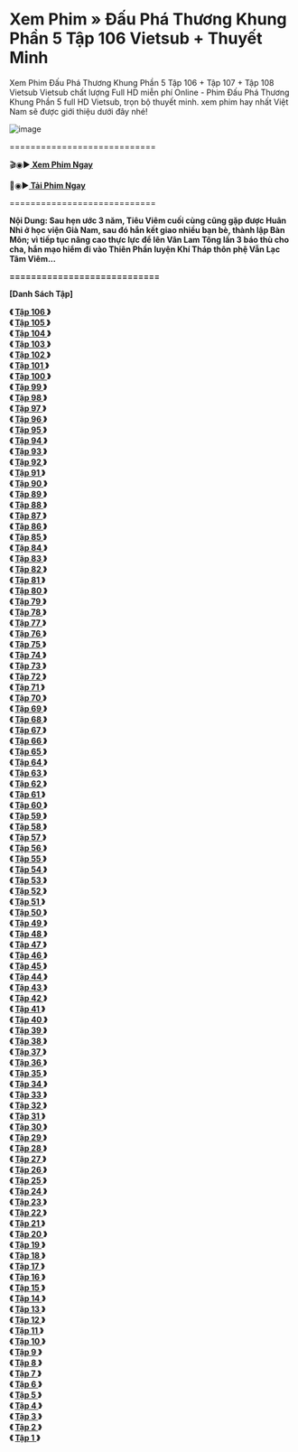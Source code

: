 # Xem Phim » Đấu Phá Thương Khung Phần 5 Tập 106 Vietsub + Thuyết Minh
Xem Phim Đấu Phá Thương Khung Phần 5 Tập 106 + Tập 107 + Tập 108 Vietsub Vietsub chất lượng Full HD miễn phí Online - Phim Đấu Phá Thương Khung Phần 5 full HD Vietsub, trọn bộ thuyết minh. xem phim hay nhất Việt Nam sẽ được giới thiệu dưới đây nhé!

![image](https://github.com/user-attachments/assets/93b536ba-bf8f-453c-96a5-196ff9f31f2e)

============================

🎬◉▶️<b><a href="https://hhchina.app/thong-tin-phim/dau-pha-thuong-khung-phan-5-gia-nam-hoc-vien.html" style=""> Xem Phim Ngay</a></b>

📁◉▶️<b><a href="https://hhchina.app/thong-tin-phim/dau-pha-thuong-khung-phan-5-gia-nam-hoc-vien.html"> Tải Phim Ngay</a></b>

============================

<b>Nội Dung:<b> Sau hẹn ước 3 năm, Tiêu Viêm cuối cùng cũng gặp được Huân Nhi ở học viện Già Nam, sau đó hắn kết giao nhiều bạn bè, thành lập Bàn Môn; vì tiếp tục nâng cao thực lực để lên Vân Lam Tông lần 3 báo thù cho cha, hắn mạo hiểm đi vào Thiên Phần luyện Khí Tháp thôn phệ Vẫn Lạc Tâm Viêm...

============================

<b>[Danh Sách Tập]<b>

《 <b><a href="https://hhchina.app/thong-tin-phim/dau-pha-thuong-khung-phan-5-gia-nam-hoc-vien.html" style=""> Tập 	106	</a></b>》	</br>
《 <b><a href="https://hhchina.app/thong-tin-phim/dau-pha-thuong-khung-phan-5-gia-nam-hoc-vien.html" style=""> Tập 	105	</a></b>》	</br>
《 <b><a href="https://hhchina.app/thong-tin-phim/dau-pha-thuong-khung-phan-5-gia-nam-hoc-vien.html" style=""> Tập 	104	</a></b>》	</br>
《 <b><a href="https://hhchina.app/thong-tin-phim/dau-pha-thuong-khung-phan-5-gia-nam-hoc-vien.html" style=""> Tập 	103	</a></b>》	</br>
《 <b><a href="https://hhchina.app/thong-tin-phim/dau-pha-thuong-khung-phan-5-gia-nam-hoc-vien.html" style=""> Tập 	102	</a></b>》	</br>
《 <b><a href="https://hhchina.app/thong-tin-phim/dau-pha-thuong-khung-phan-5-gia-nam-hoc-vien.html" style=""> Tập 	101	</a></b>》	</br>
《 <b><a href="https://hhchina.app/thong-tin-phim/dau-pha-thuong-khung-phan-5-gia-nam-hoc-vien.html" style=""> Tập 	100	</a></b>》	</br>
《 <b><a href="https://hhchina.app/thong-tin-phim/dau-pha-thuong-khung-phan-5-gia-nam-hoc-vien.html" style=""> Tập 	99	</a></b>》	</br>
《 <b><a href="https://hhchina.app/thong-tin-phim/dau-pha-thuong-khung-phan-5-gia-nam-hoc-vien.html" style=""> Tập 	98	</a></b>》	</br>
《 <b><a href="https://hhchina.app/thong-tin-phim/dau-pha-thuong-khung-phan-5-gia-nam-hoc-vien.html" style=""> Tập 	97	</a></b>》	</br>
《 <b><a href="https://hhchina.app/thong-tin-phim/dau-pha-thuong-khung-phan-5-gia-nam-hoc-vien.html" style=""> Tập 	96	</a></b>》	</br>
《 <b><a href="https://hhchina.app/thong-tin-phim/dau-pha-thuong-khung-phan-5-gia-nam-hoc-vien.html" style=""> Tập 	95	</a></b>》	</br>
《 <b><a href="https://hhchina.app/thong-tin-phim/dau-pha-thuong-khung-phan-5-gia-nam-hoc-vien.html" style=""> Tập 	94	</a></b>》	</br>
《 <b><a href="https://hhchina.app/thong-tin-phim/dau-pha-thuong-khung-phan-5-gia-nam-hoc-vien.html" style=""> Tập 	93	</a></b>》	</br>
《 <b><a href="https://hhchina.app/thong-tin-phim/dau-pha-thuong-khung-phan-5-gia-nam-hoc-vien.html" style=""> Tập 	92	</a></b>》	</br>
《 <b><a href="https://hhchina.app/thong-tin-phim/dau-pha-thuong-khung-phan-5-gia-nam-hoc-vien.html" style=""> Tập 	91	</a></b>》	</br>
《 <b><a href="https://hhchina.app/thong-tin-phim/dau-pha-thuong-khung-phan-5-gia-nam-hoc-vien.html" style=""> Tập 	90	</a></b>》	</br>
《 <b><a href="https://hhchina.app/thong-tin-phim/dau-pha-thuong-khung-phan-5-gia-nam-hoc-vien.html" style=""> Tập 	89	</a></b>》	</br>
《 <b><a href="https://hhchina.app/thong-tin-phim/dau-pha-thuong-khung-phan-5-gia-nam-hoc-vien.html" style=""> Tập 	88	</a></b>》	</br>
《 <b><a href="https://hhchina.app/thong-tin-phim/dau-pha-thuong-khung-phan-5-gia-nam-hoc-vien.html" style=""> Tập 	87	</a></b>》	</br>
《 <b><a href="https://hhchina.app/thong-tin-phim/dau-pha-thuong-khung-phan-5-gia-nam-hoc-vien.html" style=""> Tập 	86	</a></b>》	</br>
《 <b><a href="https://hhchina.app/thong-tin-phim/dau-pha-thuong-khung-phan-5-gia-nam-hoc-vien.html" style=""> Tập 	85	</a></b>》	</br>
《 <b><a href="https://hhchina.app/thong-tin-phim/dau-pha-thuong-khung-phan-5-gia-nam-hoc-vien.html" style=""> Tập 	84	</a></b>》	</br>
《 <b><a href="https://hhchina.app/thong-tin-phim/dau-pha-thuong-khung-phan-5-gia-nam-hoc-vien.html" style=""> Tập 	83	</a></b>》	</br>
《 <b><a href="https://hhchina.app/thong-tin-phim/dau-pha-thuong-khung-phan-5-gia-nam-hoc-vien.html" style=""> Tập 	82	</a></b>》	</br>
《 <b><a href="https://hhchina.app/thong-tin-phim/dau-pha-thuong-khung-phan-5-gia-nam-hoc-vien.html" style=""> Tập 	81	</a></b>》	</br>
《 <b><a href="https://hhchina.app/thong-tin-phim/dau-pha-thuong-khung-phan-5-gia-nam-hoc-vien.html" style=""> Tập 	80	</a></b>》	</br>
《 <b><a href="https://hhchina.app/thong-tin-phim/dau-pha-thuong-khung-phan-5-gia-nam-hoc-vien.html" style=""> Tập 	79	</a></b>》	</br>
《 <b><a href="https://hhchina.app/thong-tin-phim/dau-pha-thuong-khung-phan-5-gia-nam-hoc-vien.html" style=""> Tập 	78	</a></b>》	</br>
《 <b><a href="https://hhchina.app/thong-tin-phim/dau-pha-thuong-khung-phan-5-gia-nam-hoc-vien.html" style=""> Tập 	77	</a></b>》	</br>
《 <b><a href="https://hhchina.app/thong-tin-phim/dau-pha-thuong-khung-phan-5-gia-nam-hoc-vien.html" style=""> Tập 	76	</a></b>》	</br>
《 <b><a href="https://hhchina.app/thong-tin-phim/dau-pha-thuong-khung-phan-5-gia-nam-hoc-vien.html" style=""> Tập 	75	</a></b>》	</br>
《 <b><a href="https://hhchina.app/thong-tin-phim/dau-pha-thuong-khung-phan-5-gia-nam-hoc-vien.html" style=""> Tập 	74	</a></b>》	</br>
《 <b><a href="https://hhchina.app/thong-tin-phim/dau-pha-thuong-khung-phan-5-gia-nam-hoc-vien.html" style=""> Tập 	73	</a></b>》	</br>
《 <b><a href="https://hhchina.app/thong-tin-phim/dau-pha-thuong-khung-phan-5-gia-nam-hoc-vien.html" style=""> Tập 	72	</a></b>》	</br>
《 <b><a href="https://hhchina.app/thong-tin-phim/dau-pha-thuong-khung-phan-5-gia-nam-hoc-vien.html" style=""> Tập 	71	</a></b>》	</br>
《 <b><a href="https://hhchina.app/thong-tin-phim/dau-pha-thuong-khung-phan-5-gia-nam-hoc-vien.html" style=""> Tập 	70	</a></b>》	</br>
《 <b><a href="https://hhchina.app/thong-tin-phim/dau-pha-thuong-khung-phan-5-gia-nam-hoc-vien.html" style=""> Tập 	69	</a></b>》	</br>
《 <b><a href="https://hhchina.app/thong-tin-phim/dau-pha-thuong-khung-phan-5-gia-nam-hoc-vien.html" style=""> Tập 	68	</a></b>》	</br>
《 <b><a href="https://hhchina.app/thong-tin-phim/dau-pha-thuong-khung-phan-5-gia-nam-hoc-vien.html" style=""> Tập 	67	</a></b>》	</br>
《 <b><a href="https://hhchina.app/thong-tin-phim/dau-pha-thuong-khung-phan-5-gia-nam-hoc-vien.html" style=""> Tập 	66	</a></b>》	</br>
《 <b><a href="https://hhchina.app/thong-tin-phim/dau-pha-thuong-khung-phan-5-gia-nam-hoc-vien.html" style=""> Tập 	65	</a></b>》	</br>
《 <b><a href="https://hhchina.app/thong-tin-phim/dau-pha-thuong-khung-phan-5-gia-nam-hoc-vien.html" style=""> Tập 	64	</a></b>》	</br>
《 <b><a href="https://hhchina.app/thong-tin-phim/dau-pha-thuong-khung-phan-5-gia-nam-hoc-vien.html" style=""> Tập 	63	</a></b>》	</br>
《 <b><a href="https://hhchina.app/thong-tin-phim/dau-pha-thuong-khung-phan-5-gia-nam-hoc-vien.html" style=""> Tập 	62	</a></b>》	</br>
《 <b><a href="https://hhchina.app/thong-tin-phim/dau-pha-thuong-khung-phan-5-gia-nam-hoc-vien.html" style=""> Tập 	61	</a></b>》	</br>
《 <b><a href="https://hhchina.app/thong-tin-phim/dau-pha-thuong-khung-phan-5-gia-nam-hoc-vien.html" style=""> Tập 	60	</a></b>》	</br>
《 <b><a href="https://hhchina.app/thong-tin-phim/dau-pha-thuong-khung-phan-5-gia-nam-hoc-vien.html" style=""> Tập 	59	</a></b>》	</br>
《 <b><a href="https://hhchina.app/thong-tin-phim/dau-pha-thuong-khung-phan-5-gia-nam-hoc-vien.html" style=""> Tập 	58	</a></b>》	</br>
《 <b><a href="https://hhchina.app/thong-tin-phim/dau-pha-thuong-khung-phan-5-gia-nam-hoc-vien.html" style=""> Tập 	57	</a></b>》	</br>
《 <b><a href="https://hhchina.app/thong-tin-phim/dau-pha-thuong-khung-phan-5-gia-nam-hoc-vien.html" style=""> Tập 	56	</a></b>》	</br>
《 <b><a href="https://hhchina.app/thong-tin-phim/dau-pha-thuong-khung-phan-5-gia-nam-hoc-vien.html" style=""> Tập 	55	</a></b>》	</br>
《 <b><a href="https://hhchina.app/thong-tin-phim/dau-pha-thuong-khung-phan-5-gia-nam-hoc-vien.html" style=""> Tập 	54	</a></b>》	</br>
《 <b><a href="https://hhchina.app/thong-tin-phim/dau-pha-thuong-khung-phan-5-gia-nam-hoc-vien.html" style=""> Tập 	53	</a></b>》	</br>
《 <b><a href="https://hhchina.app/thong-tin-phim/dau-pha-thuong-khung-phan-5-gia-nam-hoc-vien.html" style=""> Tập 	52	</a></b>》	</br>
《 <b><a href="https://hhchina.app/thong-tin-phim/dau-pha-thuong-khung-phan-5-gia-nam-hoc-vien.html" style=""> Tập 	51	</a></b>》	</br>
《 <b><a href="https://hhchina.app/thong-tin-phim/dau-pha-thuong-khung-phan-5-gia-nam-hoc-vien.html" style=""> Tập 	50	</a></b>》	</br>
《 <b><a href="https://hhchina.app/thong-tin-phim/dau-pha-thuong-khung-phan-5-gia-nam-hoc-vien.html" style=""> Tập 	49	</a></b>》	</br>
《 <b><a href="https://hhchina.app/thong-tin-phim/dau-pha-thuong-khung-phan-5-gia-nam-hoc-vien.html" style=""> Tập 	48	</a></b>》	</br>
《 <b><a href="https://hhchina.app/thong-tin-phim/dau-pha-thuong-khung-phan-5-gia-nam-hoc-vien.html" style=""> Tập 	47	</a></b>》	</br>
《 <b><a href="https://hhchina.app/thong-tin-phim/dau-pha-thuong-khung-phan-5-gia-nam-hoc-vien.html" style=""> Tập 	46	</a></b>》	</br>
《 <b><a href="https://hhchina.app/thong-tin-phim/dau-pha-thuong-khung-phan-5-gia-nam-hoc-vien.html" style=""> Tập 	45	</a></b>》	</br>
《 <b><a href="https://hhchina.app/thong-tin-phim/dau-pha-thuong-khung-phan-5-gia-nam-hoc-vien.html" style=""> Tập 	44	</a></b>》	</br>
《 <b><a href="https://hhchina.app/thong-tin-phim/dau-pha-thuong-khung-phan-5-gia-nam-hoc-vien.html" style=""> Tập 	43	</a></b>》	</br>
《 <b><a href="https://hhchina.app/thong-tin-phim/dau-pha-thuong-khung-phan-5-gia-nam-hoc-vien.html" style=""> Tập 	42	</a></b>》	</br>
《 <b><a href="https://hhchina.app/thong-tin-phim/dau-pha-thuong-khung-phan-5-gia-nam-hoc-vien.html" style=""> Tập 	41	</a></b>》	</br>
《 <b><a href="https://hhchina.app/thong-tin-phim/dau-pha-thuong-khung-phan-5-gia-nam-hoc-vien.html" style=""> Tập 	40	</a></b>》	</br>
《 <b><a href="https://hhchina.app/thong-tin-phim/dau-pha-thuong-khung-phan-5-gia-nam-hoc-vien.html" style=""> Tập 	39	</a></b>》	</br>
《 <b><a href="https://hhchina.app/thong-tin-phim/dau-pha-thuong-khung-phan-5-gia-nam-hoc-vien.html" style=""> Tập 	38	</a></b>》	</br>
《 <b><a href="https://hhchina.app/thong-tin-phim/dau-pha-thuong-khung-phan-5-gia-nam-hoc-vien.html" style=""> Tập 	37	</a></b>》	</br>
《 <b><a href="https://hhchina.app/thong-tin-phim/dau-pha-thuong-khung-phan-5-gia-nam-hoc-vien.html" style=""> Tập 	36	</a></b>》	</br>
《 <b><a href="https://hhchina.app/thong-tin-phim/dau-pha-thuong-khung-phan-5-gia-nam-hoc-vien.html" style=""> Tập 	35	</a></b>》	</br>
《 <b><a href="https://hhchina.app/thong-tin-phim/dau-pha-thuong-khung-phan-5-gia-nam-hoc-vien.html" style=""> Tập 	34	</a></b>》	</br>
《 <b><a href="https://hhchina.app/thong-tin-phim/dau-pha-thuong-khung-phan-5-gia-nam-hoc-vien.html" style=""> Tập 	33	</a></b>》	</br>
《 <b><a href="https://hhchina.app/thong-tin-phim/dau-pha-thuong-khung-phan-5-gia-nam-hoc-vien.html" style=""> Tập 	32	</a></b>》	</br>
《 <b><a href="https://hhchina.app/thong-tin-phim/dau-pha-thuong-khung-phan-5-gia-nam-hoc-vien.html" style=""> Tập 	31	</a></b>》	</br>
《 <b><a href="https://hhchina.app/thong-tin-phim/dau-pha-thuong-khung-phan-5-gia-nam-hoc-vien.html" style=""> Tập 	30	</a></b>》	</br>
《 <b><a href="https://hhchina.app/thong-tin-phim/dau-pha-thuong-khung-phan-5-gia-nam-hoc-vien.html" style=""> Tập 	29	</a></b>》	</br>
《 <b><a href="https://hhchina.app/thong-tin-phim/dau-pha-thuong-khung-phan-5-gia-nam-hoc-vien.html" style=""> Tập 	28	</a></b>》	</br>
《 <b><a href="https://hhchina.app/thong-tin-phim/dau-pha-thuong-khung-phan-5-gia-nam-hoc-vien.html" style=""> Tập 	27	</a></b>》	</br>
《 <b><a href="https://hhchina.app/thong-tin-phim/dau-pha-thuong-khung-phan-5-gia-nam-hoc-vien.html" style=""> Tập 	26	</a></b>》	</br>
《 <b><a href="https://hhchina.app/thong-tin-phim/dau-pha-thuong-khung-phan-5-gia-nam-hoc-vien.html" style=""> Tập 	25	</a></b>》	</br>
《 <b><a href="https://hhchina.app/thong-tin-phim/dau-pha-thuong-khung-phan-5-gia-nam-hoc-vien.html" style=""> Tập 	24	</a></b>》	</br>
《 <b><a href="https://hhchina.app/thong-tin-phim/dau-pha-thuong-khung-phan-5-gia-nam-hoc-vien.html" style=""> Tập 	23	</a></b>》	</br>
《 <b><a href="https://hhchina.app/thong-tin-phim/dau-pha-thuong-khung-phan-5-gia-nam-hoc-vien.html" style=""> Tập 	22	</a></b>》	</br>
《 <b><a href="https://hhchina.app/thong-tin-phim/dau-pha-thuong-khung-phan-5-gia-nam-hoc-vien.html" style=""> Tập 	21	</a></b>》	</br>
《 <b><a href="https://hhchina.app/thong-tin-phim/dau-pha-thuong-khung-phan-5-gia-nam-hoc-vien.html" style=""> Tập 	20	</a></b>》	</br>
《 <b><a href="https://hhchina.app/thong-tin-phim/dau-pha-thuong-khung-phan-5-gia-nam-hoc-vien.html" style=""> Tập 	19	</a></b>》	</br>
《 <b><a href="https://hhchina.app/thong-tin-phim/dau-pha-thuong-khung-phan-5-gia-nam-hoc-vien.html" style=""> Tập 	18	</a></b>》	</br>
《 <b><a href="https://hhchina.app/thong-tin-phim/dau-pha-thuong-khung-phan-5-gia-nam-hoc-vien.html" style=""> Tập 	17	</a></b>》	</br>
《 <b><a href="https://hhchina.app/thong-tin-phim/dau-pha-thuong-khung-phan-5-gia-nam-hoc-vien.html" style=""> Tập 	16	</a></b>》	</br>
《 <b><a href="https://hhchina.app/thong-tin-phim/dau-pha-thuong-khung-phan-5-gia-nam-hoc-vien.html" style=""> Tập 	15	</a></b>》	</br>
《 <b><a href="https://hhchina.app/thong-tin-phim/dau-pha-thuong-khung-phan-5-gia-nam-hoc-vien.html" style=""> Tập 	14	</a></b>》	</br>
《 <b><a href="https://hhchina.app/thong-tin-phim/dau-pha-thuong-khung-phan-5-gia-nam-hoc-vien.html" style=""> Tập 	13	</a></b>》	</br>
《 <b><a href="https://hhchina.app/thong-tin-phim/dau-pha-thuong-khung-phan-5-gia-nam-hoc-vien.html" style=""> Tập 	12	</a></b>》	</br>
《 <b><a href="https://hhchina.app/thong-tin-phim/dau-pha-thuong-khung-phan-5-gia-nam-hoc-vien.html" style=""> Tập 	11	</a></b>》	</br>
《 <b><a href="https://hhchina.app/thong-tin-phim/dau-pha-thuong-khung-phan-5-gia-nam-hoc-vien.html" style=""> Tập 	10	</a></b>》	</br>
《 <b><a href="https://hhchina.app/thong-tin-phim/dau-pha-thuong-khung-phan-5-gia-nam-hoc-vien.html" style=""> Tập 	9	</a></b>》	</br>
《 <b><a href="https://hhchina.app/thong-tin-phim/dau-pha-thuong-khung-phan-5-gia-nam-hoc-vien.html" style=""> Tập 	8	</a></b>》	</br>
《 <b><a href="https://hhchina.app/thong-tin-phim/dau-pha-thuong-khung-phan-5-gia-nam-hoc-vien.html" style=""> Tập 	7	</a></b>》	</br>
《 <b><a href="https://hhchina.app/thong-tin-phim/dau-pha-thuong-khung-phan-5-gia-nam-hoc-vien.html" style=""> Tập 	6	</a></b>》	</br>
《 <b><a href="https://hhchina.app/thong-tin-phim/dau-pha-thuong-khung-phan-5-gia-nam-hoc-vien.html" style=""> Tập 	5	</a></b>》	</br>
《 <b><a href="https://hhchina.app/thong-tin-phim/dau-pha-thuong-khung-phan-5-gia-nam-hoc-vien.html" style=""> Tập 	4	</a></b>》	</br>
《 <b><a href="https://hhchina.app/thong-tin-phim/dau-pha-thuong-khung-phan-5-gia-nam-hoc-vien.html" style=""> Tập 	3	</a></b>》	</br>
《 <b><a href="https://hhchina.app/thong-tin-phim/dau-pha-thuong-khung-phan-5-gia-nam-hoc-vien.html" style=""> Tập 	2	</a></b>》	</br>
《 <b><a href="https://hhchina.app/thong-tin-phim/dau-pha-thuong-khung-phan-5-gia-nam-hoc-vien.html" style=""> Tập 	1	</a></b>》	</br>

